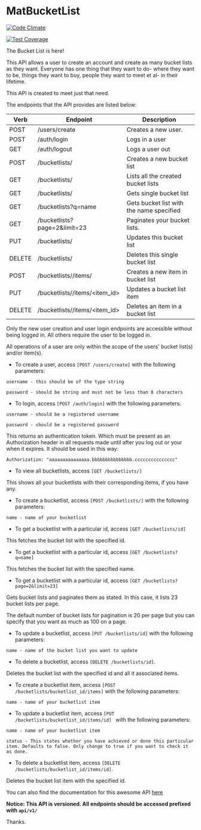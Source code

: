 # MatBucketList

[![Code Climate](https://codeclimate.com/github/andela-oojewale/matbucketlist/badges/gpa.svg)](https://codeclimate.com/github/andela-oojewale/matbucketlist)

[![Test Coverage](https://codeclimate.com/github/andela-oojewale/matbucketlist/badges/coverage.svg)](https://codeclimate.com/github/andela-oojewale/matbucketlist/coverage)


The Bucket List is here!

This API allows a user to create an account and create as many bucket lists as they want. Everyone has one thing that they want to do-  where they want to be, things they want to buy, people they want to meet et al- in their lifetime.

This API is created to meet just that need.

The endpoints that the API provides are listed below:

| Verb | Endpoint | Description
|--- | --- | ---
| POST | /users/create |  Creates a new user.
| POST | /auth/login | Logs in a user
| GET | /auth/logout | Logs a user out
| POST | /bucketlists/ | Creates a new bucket list
| GET  | /bucketlists/ | Lists all the created bucket lists
| GET | /bucketlists/<id> | Gets single bucket list
| GET | /bucketlists?q=name | Gets bucket list with the name specified
| GET | /bucketlists?page=2&limit=23 | Paginates your bucket lists.
| PUT | /bucketlists/<id> | Updates this bucket list
| DELETE | /bucketlists/<id> | Deletes this single bucket list
| POST | /bucketlists/<id>/items/ | Creates a new item in bucket list
| PUT | /bucketlists/<id>/items/<item_id> | Updates a bucket list item
| DELETE | /bucketlists/<id>/items/<item_id> | Deletes an item in a bucket list

Only the new user creation and user login endpoints are accessible without being logged in. All others require the user to be logged in.

All operations of a user are only within the scope of the users' bucket list(s) and/or item(s).

* To create a user, access `[POST /users/create]` with the following parameters:

`username - this should be of the type string`

`password - should be string and must not be less than 8 characters`

* To login, access `[POST /auth/login]` with the following parameters:

`username - should be a registered username`

`password - should be a registered password`

This returns an authentication token. Which must be present as an Authorization header in all requests made until after you log out or your when it expires. It should be used in this way:

`Authorization: "aaaaaaaaaaaaaaa.bbbbbbbbbbbbbbb.ccccccccccccccc"`


* To view all bucketlists, access `[GET /bucketlists/]`

This shows all your bucketlists with their corresponding items, if you have any.

* To create a bucketlist, access `[POST /bucketlists/]` with the following parameters:

`name - name of your bucketlist`

* To get a bucketlist with a particular id, access `[GET /bucketlists/id]`

This fetches the bucket list with the specified id.

* To get a bucketlist with a particular id, access `[GET /bucketlists?q=name]`

This fetches the bucket list with the specified name.

* To get a bucketlist with a particular id, access `[GET /bucketlists?page=2&limit=23]`

Gets bucket lists and paginates them as stated. In this case, it lists 23 bucket lists per page.

The default number of bucket lists for pagination is 20 per page but you can specify that you want as much as 100 on a page.

* To update a bucketlist, access `[PUT /bucketlists/id]` with the following parameters:

`name - name of the bucket list you want to update`

* To delete a bucketlist, access `[DELETE /bucketlists/id]`.

Deletes the bucket list with the specified id and all it associated items.

* To create a bucketlist item, access `[POST /bucketlists/bucketlist_id/items]` with the following parameters:

`name - name of your bucketlist item`

* To update a bucketlist item, access `[PUT /bucketlists/bucketlist_id/items/id] ` with the following parameters:

`name - name of your bucketlist item`

`status - This states whether you have achieved or done this particular item. Defaults to false. Only change to true if you want to check it as done.`


* To delete a bucketlist item, access `[DELETE /bucketlists/bucketlist_id/items/id]`.

Deletes the bucket list item with the specified id.


You can also find the documentation for this awesome API [here](http://docs.matbucketlist.apiary.io/)

**Notice: This API is versioned. All endpoints should be accessed prefixed with `api/v1/`**

Thanks.